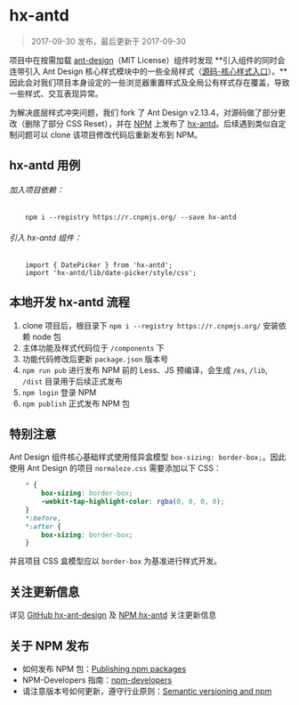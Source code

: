 hx-antd
===

> 2017-09-30 发布，最后更新于 2017-09-30

项目中在按需加载 [ant-design](https://github.com/ant-design/ant-design)（MIT License）组件时发现 **引入组件的同时会连带引入 Ant Design 核心样式模块中的一些全局样式（[源码-核心样式入口](https://github.com/ant-design/ant-design/blob/master/components/style/core/index.less)）。**因此会对我们项目本身设定的一些浏览器重置样式及全局公有样式存在覆盖，导致一些样式、交互表现异常。

为解决底层样式冲突问题，我们 fork 了 Ant Design v2.13.4，对源码做了部分更改（删除了部分 CSS Reset），并在 [NPM](https://www.npmjs.com/) 上发布了 [hx-antd](https://www.npmjs.com/package/hx-antd)。后续遇到类似自定制问题可以 clone 该项目修改代码后重新发布到 NPM。

## hx-antd 用例

###### 加入项目依赖：

        npm i --registry https://r.cnpmjs.org/ --save hx-antd

###### 引入 hx-antd 组件：

        import { DatePicker } from 'hx-antd';
        import 'hx-antd/lib/date-picker/style/css';

## 本地开发 hx-antd 流程

1. clone 项目后，根目录下 `npm i --registry https://r.cnpmjs.org/` 安装依赖 node 包
2. 主体功能及样式代码位于 `/components` 下
3. 功能代码修改后更新 `package.json` 版本号
4. `npm run pub` 进行发布 NPM 前的 Less、JS 预编译，会生成 `/es`, `/lib`, `/dist` 目录用于后续正式发布
5. `npm login` 登录 NPM
6. `npm publish` 正式发布 NPM 包

## 特别注意

Ant Design 组件核心基础样式使用怪异盒模型 `box-sizing: border-box;`。因此使用 Ant Design 的项目 `normaleze.css` 需要添加以下 CSS：

```css
    * {
        box-sizing: border-box;
        -webkit-tap-highlight-color: rgba(0, 0, 0, 0);
    }
    *:before,
    *:after {
        box-sizing: border-box;
    }
```

并且项目 CSS 盒模型应以 `border-box` 为基准进行样式开发。

## 关注更新信息

详见 [GitHub hx-ant-design](https://github.com/highso-fe/hx-ant-design) 及 [NPM hx-antd](https://www.npmjs.com/package/hx-antd) 关注更新信息

## 关于 NPM 发布

* 如何发布 NPM 包：[Publishing npm packages](https://docs.npmjs.com/getting-started/publishing-npm-packages)
* NPM-Developers 指南：[npm-developers](https://docs.npmjs.com/misc/developers)
* 请注意版本号如何更新，遵守行业原则：[Semantic versioning and npm](https://docs.npmjs.com/getting-started/semantic-versioning)
